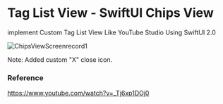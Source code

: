 # Tag List View - SwiftUI Chips View

implement Custom Tag List View Like YouTube Studio Using SwiftUI 2.0

![ChipsViewScreenrecord1](https://user-images.githubusercontent.com/3436468/108356970-c6d3ea80-7227-11eb-9563-703b689c1c3f.gif)

Note: Added custom "X" close icon.

### Reference

https://www.youtube.com/watch?v=_Tj6xp1DOj0
